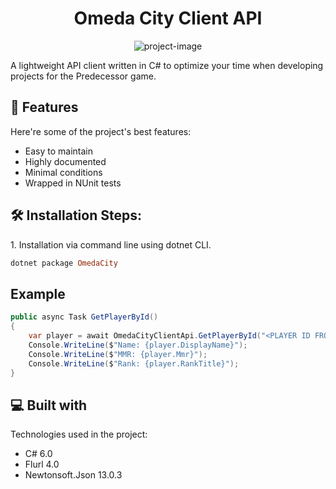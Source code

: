 <h1 align="center" id="title">Omeda City Client API</h1>

<p align="center"><img src="https://omeda.city/assets/content/banner-24f4789cebe99d4408f94ed46ab0f2c008f659410128a05a3f8a2c1881a951fe.jpg" alt="project-image"></p>

<p id="description">A lightweight API client written in C# to optimize your time when developing projects for the Predecessor game.</p>

  
  
<h2>🧐 Features</h2>

Here're some of the project's best features:

*   Easy to maintain
*   Highly documented
*   Minimal conditions
*   Wrapped in NUnit tests

<h2>🛠️ Installation Steps:</h2>

<p>1. Installation via command line using dotnet CLI.</p>

```ruby
dotnet package OmedaCity
```

<h2>Example</h2>

```C#
public async Task GetPlayerById()
{
    var player = await OmedaCityClientApi.GetPlayerById("<PLAYER ID FROM OMEDA CITY>");
    Console.WriteLine($"Name: {player.DisplayName}");
    Console.WriteLine($"MMR: {player.Mmr}");
    Console.WriteLine($"Rank: {player.RankTitle}");
}

```
  
<h2>💻 Built with</h2>

Technologies used in the project:

*   C# 6.0
*   Flurl 4.0
*   Newtonsoft.Json 13.0.3
